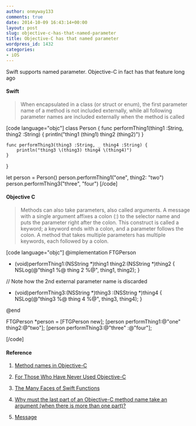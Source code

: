 ```yaml
---
author: onmyway133
comments: true
date: 2014-10-09 16:43:14+00:00
layout: post
slug: objective-c-has-that-named-parameter
title: Objective-C has that named parameter
wordpress_id: 1432
categories:
- iOS
---
```


Swift supports named parameter. Objective-C in fact has that feature long ago



#### Swift





<blockquote>
  When encapsulated in a class (or struct or enum), the first parameter name of a method is not included externally, while all following parameter names are included externally when the method is called
</blockquote>



[code language="objc"]
class Person {
    func performThing1(thing1 :String, thing2 :String) {
        println("thing1 \(thing1) thing2 \(thing2)")
    }

    func performThing3(thing3 :String, _ thing4 :String) {
        println("thing3 \(thing3) thing4 \(thing4)")
    }

}

let person = Person()
person.performThing1("one", thing2: "two")
person.performThing3("three", "four")
[/code]



#### Objective C





<blockquote>
  Methods can also take parameters, also called arguments. A message with a single argument affixes a colon (:) to the selector name and puts the parameter right after the colon. This construct is called a keyword; a keyword ends with a colon, and a parameter follows the colon. A method that takes multiple parameters has multiple keywords, each followed by a colon.
</blockquote>



[code language="objc"]
@implementation FTGPerson

- (void)performThing1:(NSString *)thing1 thing2:(NSString *)thing2
{
    NSLog(@"thing1 %@ thing 2 %@", thing1, thing2);
}

// Note how the 2nd external parameter name is discarded
- (void)performThing3:(NSString *)thing3 :(NSString *)thing4
{
    NSLog(@"thing3 %@ thing 4 %@", thing3, thing4);
}

@end

FTGPerson *person = [FTGPerson new];
[person performThing1:@"one" thing2:@"two"];
[person performThing3:@"three" :@"four"];

[/code]



#### Reference







  1. [Method names in Objective-C](http://oleb.net/blog/2010/12/method-names-in-objective-c/)


  2. [For Those Who Have Never Used Objective-C](http://www.tomdalling.com/blog/coding-styleconventions/for-those-who-have-never-used-objective-c/)


  3. [The Many Faces of Swift Functions](http://www.objc.io/issue-16/swift-functions.html)


  4. [Why must the last part of an Objective-C method name take an argument (when there is more than one part)?](http://stackoverflow.com/questions/4479967/why-must-the-last-part-of-an-objective-c-method-name-take-an-argument-when-ther)


  5. [Message](https://developer.apple.com/library/mac/documentation/General/Conceptual/DevPedia-CocoaCore/Message.html)


